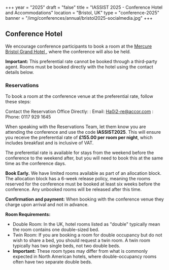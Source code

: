 +++
year = "2025"
draft = "false"
title = "IASSIST 2025 - Conference Hotel and Accommodations"
location = "Bristol, UK"
type = "conference-2025"
banner = "/img/conferences/annual/bristol2025-socialmedia.jpg"
+++
## Conference Hotel

We encourage conference participants to book a room at the [Mercure Bristol Grand Hotel <span class="fas fa-external-link-alt"></span>](https://all.accor.com/hotel/A0I2/index.en.shtml), where the conference will also be held.

**Important:** This preferential rate cannot be booked through a third-party agent. Rooms must be booked directly with the hotel using the contact details below.

### Reservations

To book a room at the conference venue at the preferential rate, follow these steps:

Contact the Reservation Office Directly:
: Email: Ha0i2-re@accor.com
: Phone: 0117 929 1645 

When speaking with the Reservations Team, let them know you are attending the conference and use the code **IASSIST2025**. This will ensure you receive the preferential rate of **£155.00 per room per night**, which includes breakfast and is inclusive of VAT.

The preferential rate is available for stays from the weekend before the conference to the weekend after, but you will need to book this at the same time as the conference days.
 
**Book Early.** We have limited rooms available as part of an allocation block. The allocation block has a 6-week release policy, meaning the rooms reserved for the conference must be booked at least six weeks before the conference. Any unbooked rooms will be released after this time.

**Confirmation and payment:** When booking with the conference venue they charge upon arrival and not in advance.

**Room Requirements:**

- Double Room: In the UK, hotel rooms listed as "double" typically mean the room contains one double-sized bed.
- Twin Room: If you are booking a room for double occupancy but do not wish to share a bed, you should request a twin room. A twin room typically has two single beds, not two double beds.
- **Important:** These room types may differ from what is commonly expected in North American hotels, where double-occupancy rooms often have two separate double beds.

<!--
### Other accommodations

#### Student residences & budget conscious accommodations

-->
